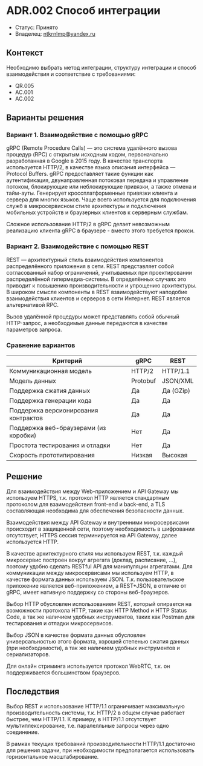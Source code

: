 # ADR.002 Способ интеграции

* Статус: Принято
* Владелец: ntkrnlmp@yandex.ru


## Контекст
Необходимо выбрать метод интеграции, структуру интеграции и способ взаимодействия и соответствие с требованиями:

* QR.005
* AC.001
* AC.002

## Варианты решения
<!--
  Примечание для проверяющего:

  По идее здесь надо было расписать варианты с методами интеграции и структурой,
  но т.к. этого явно не было указано в задании, описал только способ взаимодействия.
-->

### Вариант 1. Взаимодействие с помощью gRPC

gRPC (Remote Procedure Calls) — это система удалённого вызова процедур (RPC) с открытым исходным кодом, первоначально разработанная в Google в 2015 году. В качестве транспорта используется HTTP/2, в качестве языка описания интерфейса — Protocol Buffers. gRPC предоставляет такие функции как аутентификация, двунаправленная потоковая передача и управление потоком, блокирующие или неблокирующие привязки, а также отмена и тайм-ауты. Генерирует кроссплатформенные привязки клиента и сервера для многих языков. Чаще всего используется для подключения служб в микросервисном стиле архитектуры и подключения мобильных устройств и браузерных клиентов к серверным службам. 

Сложное использование HTTP/2 в gRPC делает невозможным реализацию клиента gRPC в браузере - вместо этого требуется прокси. 

### Вариант 2. Взаимодействие с помощью REST

REST — архитектурный стиль взаимодействия компонентов распределённого приложения в сети. REST представляет собой согласованный набор ограничений, учитываемых при проектировании распределённой гипермедиа-системы. В определённых случаях это приводит к повышению производительности и упрощению архитектуры. В широком смысле компоненты в REST взаимодействуют наподобие взаимодействия клиентов и серверов в сети Интернет. REST является альтернативой RPC.

Вызов удалённой процедуры может представлять собой обычный HTTP-запрос, а необходимые данные передаются в качестве параметров запроса.

### Сравнение вариантов

| Критерий                              | gRPC     | REST      |
| ------------------------------------- | -------- | --------- |
| Коммуникационная модель               | HTTP/2   | HTTP/1.1  |
| Модель данных                         | Protobuf | JSON/XML  |
| Поддержка сжатия данных               | Да       | Да (GZip) |
| Поддержка генерации кода              | Да       | Да        |
| Поддержка версионирования контрактов  | Да       | Да        |
| Поддержка веб-браузерами (из коробки) | Нет      | Да        |
| Простота тестирования и отладки       | Нет      | Да        |
| Скорость прототипирования             | Низкая   | Высокая   |

## Решение

Для взаимодействия между Web-приложением и API Gateway мы используем HTTPS, т.к. протокол HTTP является стандартным протоколом для взаимодействия front-end и back-end, а TLS составляющая необходима для обеспечения безопасности данных.

Взаимодействия между API Gateway и внутренними микросервисами происходит в защищенной сети, поэтому необходимость в шифровании отсутствует, HTTPS сессия терминируется на API Gateway, далее используется HTTP.

В качестве архитектурного стиля мы используем REST, т.к. каждый микросервис построен вокруг агрегата (доклад, расписание, ...), поэтому удобно сделать RESTful API для манипуляции агрегатами. Для коммуникации между микросервисами мы используем HTTP, в качестве формата данных используем JSON. Т.к. пользовательское приложение является веб-приложением, а REST+JSON, в отличие от gRPC, имеет нативную поддержку со стороны веб-браузеров.

Выбор HTTP обусловлен использованием REST, который опирается на возможности протокола HTTP, такие как HTTP Method и HTTP Status Code, а так же наличием удобных инструментов, таких как Postman для тестирования и отладки микросервисов. 

Выбор JSON в качестве формата данных обусловлен универсальностью этого формата, хорошей степенью сжатия данных (при необходимости), а так же наличием удобных инструментов и сериализаторов.

Для онлайн стриминга используется протокол WebRTC, т.к. он поддерживается большинством браузеров.


## Последствия
Выбор REST и использование HTTP/1.1 ограничивает максимальную производительность системы, т.к. HTTP/2 в общем случае работает быстрее, чем HTTP/1.1. К примеру, в HTTP/1.1 отсутствует мультиплексирование, т.е. паралелльные запросы через одно соединение.

В рамках текущих требований производительности HTTP/1.1 достаточно для решения задачи, при необходимости предполагается использовать горизонтальное масштабирование.